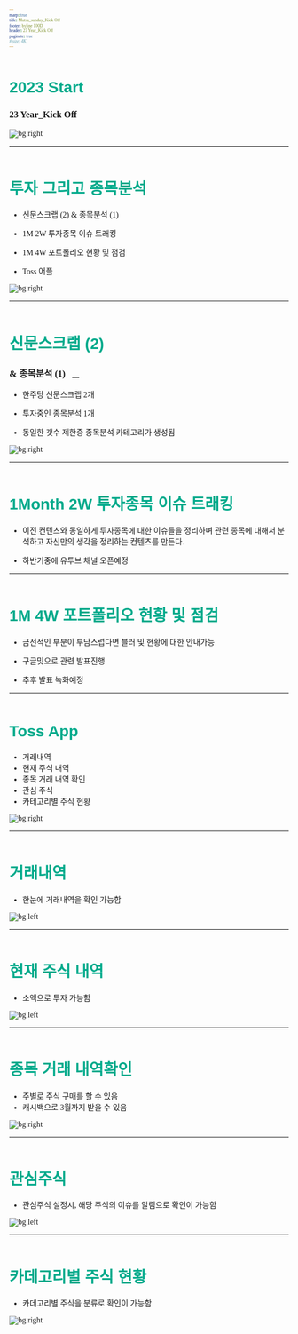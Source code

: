 ```yaml
---
marp: true
title: Mutsa_sunday_Kick Off
footer: byline 100D
header: 23 Year_Kick Off
paginate: true
# size: 4K
---
```


<style>
    
  @import url('https://fonts.googleapis.com/css2?family=Do+Hyeon&family=Dongle:wght@300;400;700&family=Montserrat:ital,wght@0,100;0,200;0,300;0,400;0,500;0,600;0,700;0,800;0,900;1,100;1,200;1,300;1,400;1,500;1,600;1,700;1,800;1,900&family=Noto+Serif+KR:wght@600&family=Poppins:ital,wght@1,600&display=swap');

   @import url('https://cdn.jsdelivr.net/gh/orioncactus/pretendard/dist/web/static/pretendard.css');
      * {
        font-family: 'Pretendard', serif;
      }
      @keyframes AnimationName {
        0% {
          background-position: 0% 50%;
        }
        50% {
          background-position: 100% 50%;
        }
        100% {
          background-position: 0% 50%;
        }
      }


section{
    font-family:'Noto Serif KR';
    background: linear-gradient(-45deg, #343434, #282a36, #44475a, #6272a4 );
        background-size: 300% 300%;
        animation: AnimationName 6s infinite;background: linear-gradient(-45deg, #343434, #282a36, #44475a, #6272a4);
        background-size: 300% 300%;
        animation: AnimationName 6s infinite;
}
section{
    color:#fff;
}

h1{ color:#fff}

</style>

<!-- 여기는 제목 -->

# 2023 Start

### 23 Year_Kick Off

<style scoped>
h1 {
   font-family: 'Montserrat', sans-serif;
    padding-top: 0.5em;
    color:#f8f8f8;
    font-size:2.5em;
}

h3{ font-family:'Noto Serif KR';}
section{
    background:#101010;
    color:#fff;
}
span{
    font-size:0.8em;
}
</style>

![bg right](./img/ppt.front.png)

---

<style scoped>
  
    section{ color:#00AA8B;}
</style>

# 투자 그리고 종목분석

- 신문스크랩 (2) & 종목분석 (1)

- 1M 2W 투자종목 이슈 트래킹

- 1M 4W 포트폴리오 현황 및 점검

- Toss 어플

![bg right](./img/mutsa_sun01.jpeg)

---

<style scoped>
   
    h1 {
    padding-bottom: 0em;
    color:#00AA8B;
}
</style>

# 신문스크랩 (2)

### & 종목분석 (1) &nbsp; [🔗](https://www.notion.so/koolbaek/Ver-1-5-5587400a01344055a889fa39970e62c8?pvs=4)

- 한주당 신문스크랩 2개

- 투자중인 종목분석 1개

- 동일한 갯수 제한중 종목분석
  카테고리가 생성됨

![bg right](./img/scrap.png)

---

<style scoped>
   
    h1 {
    padding-bottom: 0.5em;
    color:#00AA8B;
}
</style>

# 1Month 2W 투자종목 이슈 트래킹

- 이전 컨텐츠와 동일하게 투자종목에 대한
  이슈들을 정리하며 관련 종목에 대해서 분석하고
  자신만의 생각을 정리하는 컨텐츠를 만든다.

- 하반기중에 유투브 채널 오픈예정

---

<style scoped>
   
    h1 {
    padding-bottom: 0.5em;
    color:#00AA8B;
}
</style>

# 1M 4W 포트폴리오 현황 및 점검

- 금전적인 부분이 부담스럽다면 블러 및 현황에 대한 안내가능

- 구글밋으로 관련 발표진행

- 추후 발표 녹화예정

---

<style scoped>
    h1{font-family: 'Poppins', sans-serif;}
    h1 {
    padding-bottom: 0.5em;
    color:#00AA8B;
}
</style>

# Toss App

- 거래내역
- 현재 주식 내역
- 종목 거래 내역 확인
- 관심 주식
- 카테고리별 주식 현황

![bg right](./img/toss-app.jpg)

---

# 거래내역

- 한눈에 거래내역을 확인 가능함

![bg left](./img/toss01.png)

<style scoped>

h1 {
    padding-bottom: 0em;
    color:#00AA8B;
    font-size:2em;
}
</style>

---

# 현재 주식 내역

- 소액으로 투자 가능함

![bg left](./img/toss02.png)

<style scoped>

h1 {
    padding-bottom: 0em;
    color:#00AA8B;
    font-size:2em;
}
</style>

---

# 종목 거래 내역확인

- 주별로 주식 구매를 할 수 있음
- 캐시백으로 3월까지 받을 수 있음

![bg right](./img/toss03.png)

<style scoped>

h1 {
    padding-bottom: 0em;
    color:#00AA8B;
    font-size:2em;
}
</style>

---

# 관심주식

- 관심주식 설정시, 해당 주식의
  이슈를 알림으로 확인이 가능함

![bg left](./img/toss04.png)

<style scoped>

h1 {
    padding-bottom: 0em;
    color:#00AA8B;
    font-size:2em;
}
</style>

---

# 카데고리별 주식 현황

- 카데고리별 주식을 분류로
  확인이 가능함

![bg right](./img/toss05.png)

<style scoped>
    
    

h1 {
    padding-bottom: 0em;
    color:#00AA8B;
    font-size:2em;
}
</style>
